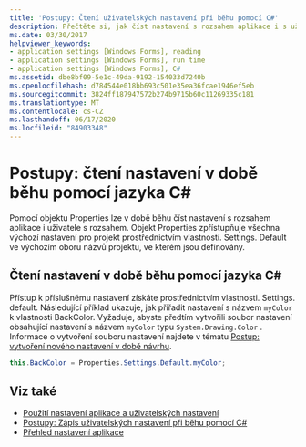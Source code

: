 ```yaml
---
title: 'Postupy: Čtení uživatelských nastavení při běhu pomocí C#'
description: Přečtěte si, jak číst nastavení s rozsahem aplikace i s uživatelským rozsahem v době běhu v jazyce C# prostřednictvím objektu Properties.
ms.date: 03/30/2017
helpviewer_keywords:
- application settings [Windows Forms], reading
- application settings [Windows Forms], run time
- application settings [Windows Forms], C#
ms.assetid: dbe8bf09-5e1c-49da-9192-154033d7240b
ms.openlocfilehash: d784544e018bb693c501e35ea36fcae1946ef5eb
ms.sourcegitcommit: 3824ff187947572b274b9715b60c11269335c181
ms.translationtype: MT
ms.contentlocale: cs-CZ
ms.lasthandoff: 06/17/2020
ms.locfileid: "84903348"
---
```

# <a name="how-to-read-settings-at-run-time-with-c"></a>Postupy: čtení nastavení v době běhu pomocí jazyka C\#

Pomocí objektu Properties lze v době běhu číst nastavení s rozsahem aplikace i uživatele s rozsahem. Objekt Properties zpřístupňuje všechna výchozí nastavení pro projekt prostřednictvím vlastností. Settings. Default ve výchozím oboru názvů projektu, ve kterém jsou definovány.  
  
## <a name="to-read-settings-at-run-time-with-c"></a>Čtení nastavení v době běhu pomocí jazyka C\#
  
Přístup k příslušnému nastavení získáte prostřednictvím vlastnosti. Settings. default. Následující příklad ukazuje, jak přiřadit nastavení s názvem `myColor` k vlastnosti BackColor. Vyžaduje, abyste předtím vytvořili soubor nastavení obsahující nastavení s názvem `myColor` typu `System.Drawing.Color` . Informace o vytvoření souboru nastavení najdete v tématu [Postup: vytvoření nového nastavení v době návrhu](how-to-create-a-new-setting-at-design-time.md).  
  
```csharp
this.BackColor = Properties.Settings.Default.myColor;  
```  
  
## <a name="see-also"></a>Viz také

- [Použití nastavení aplikace a uživatelských nastavení](using-application-settings-and-user-settings.md)
- [Postupy: Zápis uživatelských nastavení při běhu pomocí C#](how-to-write-user-settings-at-run-time-with-csharp.md)
- [Přehled nastavení aplikace](application-settings-overview.md)

